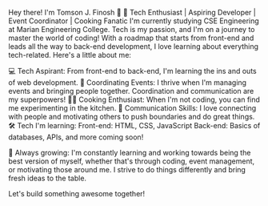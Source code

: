 Hey there! I'm Tomson J. Finosh 👋
🚀 Tech Enthusiast | Aspiring Developer | Event Coordinator | Cooking Fanatic
I'm currently studying CSE Engineering at Marian Engineering College. Tech is my passion, and I'm on a journey to master the world of coding! With a roadmap that starts from front-end and leads all the way to back-end development, I love learning about everything tech-related. Here's a little about me:

💻 Tech Aspirant: From front-end to back-end, I'm learning the ins and outs of web development.
🎯 Coordinating Events: I thrive when I'm managing events and bringing people together. Coordination and communication are my superpowers!
👨‍🍳 Cooking Enthusiast: When I'm not coding, you can find me experimenting in the kitchen.
💬 Communication Skills: I love connecting with people and motivating others to push boundaries and do great things.
🛠️ Tech I'm learning:
Front-end: HTML, CSS, JavaScript
Back-end: Basics of databases, APIs, and more coming soon!

🌱 Always growing:
I'm constantly learning and working towards being the best version of myself, whether that's through coding, event management, or motivating those around me. I strive to do things differently and bring fresh ideas to the table.

Let's build something awesome together!
